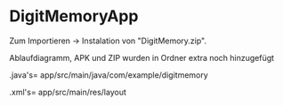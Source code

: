 # DigitMemoryApp

 <p>Zum Importieren -> Instalation von "DigitMemory.zip".</p>
 <p>Ablaufdiagramm, APK und ZIP wurden in Ordner extra noch hinzugefügt</p>
 <p>.java's= app/src/main/java/com/example/digitmemory </p>
 <p>.xml's= app/src/main/res/layout </p>
